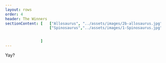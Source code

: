 ```yaml
---
layout: rows
order: 4
header: The Winners
sectionContent: [   ["Allosaurus", "../assets/images/2b-allosaurus.jpg", "Perhaps the best-known dinosaur on this list, Allosaurus was a Jurassic-era theropod which lived in what is now the United States Of America. The creature had a surprisingly sleek appearance for a large theropod, with a thin neck and semi-thick legs.Unlike other theropods that lived during the Jurassic Period, Allosaurus was built for speed and was the fastest large theropod at the time. With a maximum running speed of 21 kilometers per hour (13 mph), Allosaurus was able to easily outrun its prey on a regular basis.Allosaurus was also rather long for its time—between 8–11 meters (25–35 ft) long from snout to tail tip. Allosaurus was so different from other Jurassic-era dinosaurs that its name actually means “Different Lizard.” Apparently, the paleontologist that named Allosaurus thought that he was so scary and unique that he deserved to be named as such."],
                    ["Spinosaurus","../assets/images/1-Spinosaurus.jpg","Spinosaurus was a carnivorous theropod that lived during the Cretaceous Period in what is now North Africa. It had a sleek, torpedolike appearance with a thin neck, tail, legs, and skull. It was the largest predatory dinosaur of all time, even bigger than the theropods Tyrannosaurus rex or Giganotosaurus.Spinosaurus‘s most obvious claim to fame was the giant sail running down its back. Although the true purpose of the sail is unknown, the leading scientific theory says that it was used to attract mates in a similar manner to the modern-day peacock’s tail. Still, the debate rages on.Spinosaurus was also the only dinosaur that actively tangled with Sarcosuchus, a 12-meter (40 ft), 10-ton crocodile. As a result, it is clear that Spinosaurus was a dinosaur more than capable of holding the title of “king of the dinosaurs.”"]


                ]
---
```


Yay?
